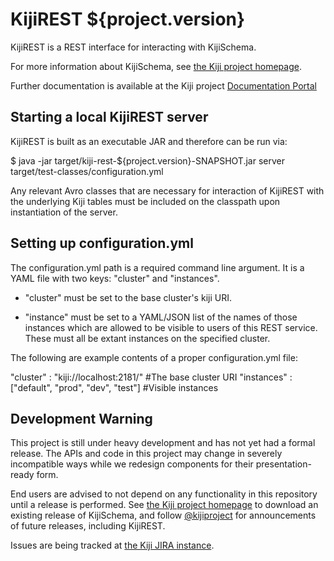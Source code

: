 KijiREST ${project.version}
===========================

KijiREST is a REST interface for interacting with KijiSchema.

For more information about KijiSchema, see
[the Kiji project homepage](http://www.kiji.org).

Further documentation is available at the Kiji project
[Documentation Portal](http://docs.kiji.org)

Starting a local KijiREST server
--------------------------------

KijiREST is built as an executable JAR and therefore can be run via:

$ java -jar target/kiji-rest-${project.version}-SNAPSHOT.jar server
        target/test-classes/configuration.yml

Any relevant Avro classes that are necessary for interaction of KijiREST with
the underlying Kiji tables must be included on the classpath upon instantiation
of the server.

Setting up configuration.yml
----------------------------

The configuration.yml path is a required command line argument. It is a
YAML file with two keys: "cluster" and "instances".

- "cluster" must be set to the base cluster's kiji URI.

- "instance" must be set to a YAML/JSON list of the names of those
instances which are allowed to be visible to users of this REST service.
These must all be extant instances on the specified cluster.

The following are example contents of a proper configuration.yml file:

"cluster" : "kiji://localhost:2181/" #The base cluster URI
"instances" : ["default", "prod", "dev", "test"] #Visible instances


Development Warning
-------------------

This project is still under heavy development and has not yet had a formal release.
The APIs and code in this project may change in severely incompatible ways while we
redesign components for their presentation-ready form. 

End users are advised to not depend on any functionality in this repository until a
release is performed. See [the Kiji project homepage](http://www.kiji.org) to download
an existing release of KijiSchema, and follow [@kijiproject](http://twitter.com/kijiproject)
for announcements of future releases, including KijiREST.

Issues are being tracked at [the Kiji JIRA instance](https://jira.kiji.org/browse/SCHEMA).

